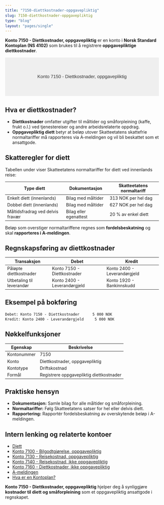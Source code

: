 ```yaml
---
title: "7150-diettkostnader-oppgavepliktig"
slug: 7150-diettkostnader-oppgavepliktig
type: "blog"
layout: "pages/single"
---
```


**Konto 7150 - Diettkostnader, oppgavepliktig** er en konto i **Norsk Standard Kontoplan (NS 4102)** som brukes til å registrere **oppgavepliktige diettkostnader**.

![Illustrasjon av konto 7150 Diettkostnader, oppgavepliktig](7150-diettkostnader-oppgavepliktig-image.svg)

## Hva er diettkostnader?

* **Diettkostnader** omfatter utgifter til måltider og småforpleining (kaffe, frukt o.l.) ved tjenestereiser og andre arbeidsrelaterte oppdrag.
* **Oppgavepliktig diett** betyr at beløp utover Skatteetatens skattefrie normaltariffer må rapporteres via A-meldingen og vil bli beskattet som et ansattgode.

## Skatteregler for diett

Tabellen under viser Skatteetatens normaltariffer for diett ved innenlands reise:

| Type diett                       | Dokumentasjon          | Skatteetatens normaltariff  |
|----------------------------------|------------------------|-----------------------------|
| Enkelt diett (innenlands)        | Bilag med måltider     | 313 NOK per hel dag         |
| Dobbel diett (innenlands)        | Bilag med måltider     | 627 NOK per hel dag         |
| Måltidsfradrag ved delvis fravær | Bilag eller egenattest | 20 % av enkel diett         |

Beløp som overstiger normaltariffene regnes som **fordelsbeskatning** og skal **rapporteres i A-meldingen**.

## Regnskapsføring av diettkostnader

| Transaksjon                       | Debet                         | Kredit                        |
|-----------------------------------|-------------------------------|-------------------------------|
| Påløpte diettkostnader            | Konto 7150 - Diettkostnader   | Konto 2400 - Leverandørgjeld |
| Utbetaling til leverandør         | Konto 2400 - Leverandørgjeld  | Konto 1920 - Bankinnskudd    |

## Eksempel på bokføring

```plaintext
Debet: Konto 7150 - Diettkostnader      5 000 NOK
Kredit: Konto 2400 - Leverandørgjeld     5 000 NOK
```

## Nøkkelfunksjoner

| Egenskap      | Beskrivelse                                         |
|---------------|-----------------------------------------------------|
| Kontonummer   | 7150                                                |
| Konto         | Diettkostnader, oppgavepliktig                      |
| Kontotype     | Driftskostnad                                       |
| Formål        | Registrere oppgavepliktig diettkostnader            |

## Praktiske hensyn

* **Dokumentasjon:** Samle bilag for alle måltider og småforpleining.
* **Normaltariffer:** Følg Skatteetatens satser for hel eller delvis diett.
* **Rapportering:** Rapportér fordelsbeskatning av overskytende beløp i A-meldingen.

## Intern lenking og relaterte kontoer

* [Diett](/blogs/regnskap/diett "Diett: Guide til normaltariffer, regler og regnskapsføring av diett")
* [Konto 7100 - Bilgodtgjørelse, oppgavepliktig](/blogs/kontoplan/7100-bilgodtgjorelse-oppgavepliktig "Konto 7100 - Bilgodtgjørelse, oppgavepliktig: Regnskapsføring av bilgodtgjørelse som oppgavepliktig fordel i Norsk kontoplan")
* [Konto 7130 - Reisekostnad, oppgavepliktig](/blogs/kontoplan/7130-reisekostnad-oppgavepliktig "Konto 7130 - Reisekostnad, oppgavepliktig: Komplett Guide til Oppgavepliktige Reisekostnader")
* [Konto 7140 - Reisekostnad, ikke oppgavepliktig](/blogs/kontoplan/7140-reisekostnad-ikke-oppgavepliktig "Konto 7140 - Reisekostnad, ikke oppgavepliktig: Komplett Guide til Ikke Oppgavepliktige Reisekostnader")
* [Konto 7160 - Diettkostnader, ikke oppgavepliktig](/blogs/kontoplan/7160-diettkostnader-ikke-oppgavepliktig "Konto 7160 - Diettkostnader, ikke oppgavepliktig: Komplett Guide til Ikke Oppgavepliktige Diettkostnader")
* [A-meldingen](/blogs/regnskap/hva-er-a-melding "Hva er A-melding? Komplett Guide til A-meldingen")
* [Hva er en Kontoplan?](/blogs/regnskap/hva-er-kontoplan "Hva er en Kontoplan? Komplett Guide til Kontoplaner i Norsk Regnskap")

**Konto 7150 - Diettkostnader, oppgavepliktig** hjelper deg å synliggjøre **kostnader til diett og småforpleining** som et oppgavepliktig ansattgode i regnskapet.
